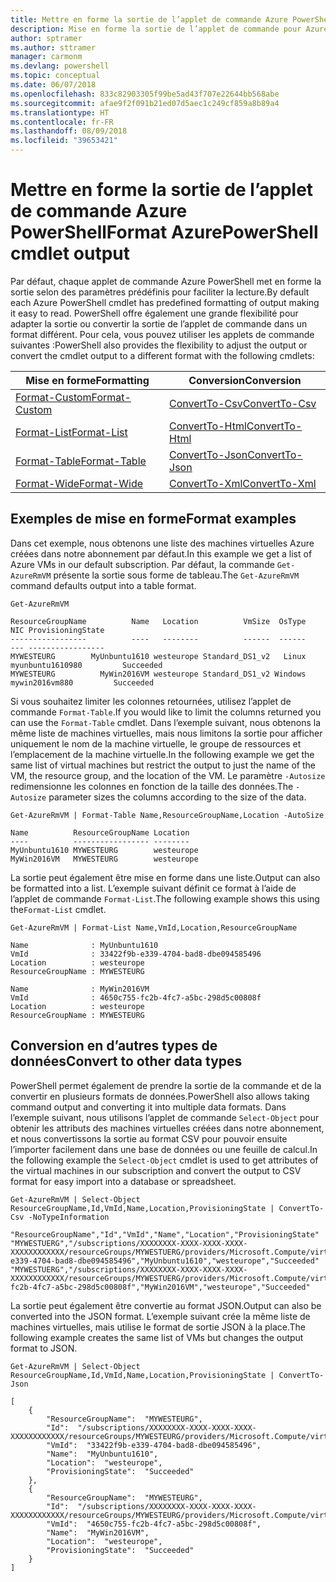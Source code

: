 ```yaml
---
title: Mettre en forme la sortie de l’applet de commande Azure PowerShell
description: Mise en forme la sortie de l’applet de commande pour Azure PowerShell.
author: sptramer
ms.author: sttramer
manager: carmonm
ms.devlang: powershell
ms.topic: conceptual
ms.date: 06/07/2018
ms.openlocfilehash: 833c82903305f99be5ad43f707e22644bb568abe
ms.sourcegitcommit: afae9f2f091b21ed07d5aec1c249cf859a8b89a4
ms.translationtype: HT
ms.contentlocale: fr-FR
ms.lasthandoff: 08/09/2018
ms.locfileid: "39653421"
---
```

# <a name="format-azurepowershell-cmdlet-output"></a><span data-ttu-id="53643-103">Mettre en forme la sortie de l’applet de commande Azure PowerShell</span><span class="sxs-lookup"><span data-stu-id="53643-103">Format AzurePowerShell cmdlet output</span></span>

<span data-ttu-id="53643-104">Par défaut, chaque applet de commande Azure PowerShell met en forme la sortie selon des paramètres prédéfinis pour faciliter la lecture.</span><span class="sxs-lookup"><span data-stu-id="53643-104">By default each Azure PowerShell cmdlet has predefined formatting of output making it easy to read.</span></span>  <span data-ttu-id="53643-105">PowerShell offre également une grande flexibilité pour adapter la sortie ou convertir la sortie de l’applet de commande dans un format différent. Pour cela, vous pouvez utiliser les applets de commande suivantes :</span><span class="sxs-lookup"><span data-stu-id="53643-105">PowerShell also provides the flexibility to adjust the output or convert the cmdlet output to a different format with the following cmdlets:</span></span>

| <span data-ttu-id="53643-106">Mise en forme</span><span class="sxs-lookup"><span data-stu-id="53643-106">Formatting</span></span>      | <span data-ttu-id="53643-107">Conversion</span><span class="sxs-lookup"><span data-stu-id="53643-107">Conversion</span></span>       |
|-----------------|------------------|
| [<span data-ttu-id="53643-108">Format-Custom</span><span class="sxs-lookup"><span data-stu-id="53643-108">Format-Custom</span></span>](/powershell/module/microsoft.powershell.utility/format-custom) | [<span data-ttu-id="53643-109">ConvertTo-Csv</span><span class="sxs-lookup"><span data-stu-id="53643-109">ConvertTo-Csv</span></span>](/powershell/module/microsoft.powershell.utility/convertto-csv)  |
| [<span data-ttu-id="53643-110">Format-List</span><span class="sxs-lookup"><span data-stu-id="53643-110">Format-List</span></span>](/powershell/module/microsoft.powershell.utility/format-list)   | [<span data-ttu-id="53643-111">ConvertTo-Html</span><span class="sxs-lookup"><span data-stu-id="53643-111">ConvertTo-Html</span></span>](/powershell/module/microsoft.powershell.utility/convertto-html) |
| [<span data-ttu-id="53643-112">Format-Table</span><span class="sxs-lookup"><span data-stu-id="53643-112">Format-Table</span></span>](/powershell/module/microsoft.powershell.utility/format-table)  | [<span data-ttu-id="53643-113">ConvertTo-Json</span><span class="sxs-lookup"><span data-stu-id="53643-113">ConvertTo-Json</span></span>](/powershell/module/microsoft.powershell.utility/convertto-json) |
| [<span data-ttu-id="53643-114">Format-Wide</span><span class="sxs-lookup"><span data-stu-id="53643-114">Format-Wide</span></span>](/powershell/module/microsoft.powershell.utility/format-wide)   | [<span data-ttu-id="53643-115">ConvertTo-Xml</span><span class="sxs-lookup"><span data-stu-id="53643-115">ConvertTo-Xml</span></span>](/powershell/module/microsoft.powershell.utility/convertto-xml)  |

## <a name="format-examples"></a><span data-ttu-id="53643-116">Exemples de mise en forme</span><span class="sxs-lookup"><span data-stu-id="53643-116">Format examples</span></span>

<span data-ttu-id="53643-117">Dans cet exemple, nous obtenons une liste des machines virtuelles Azure créées dans notre abonnement par défaut.</span><span class="sxs-lookup"><span data-stu-id="53643-117">In this example we get a list of Azure VMs in our default subscription.</span></span>  <span data-ttu-id="53643-118">Par défaut, la commande `Get-AzureRmVM` présente la sortie sous forme de tableau.</span><span class="sxs-lookup"><span data-stu-id="53643-118">The `Get-AzureRmVM` command defaults output into a table format.</span></span>

```azurepowershell-interactive
Get-AzureRmVM
```

```output
ResourceGroupName          Name   Location          VmSize  OsType              NIC ProvisioningState
-----------------          ----   --------          ------  ------              --- -----------------
MYWESTEURG        MyUnbuntu1610 westeurope Standard_DS1_v2   Linux myunbuntu1610980         Succeeded
MYWESTEURG          MyWin2016VM westeurope Standard_DS1_v2 Windows   mywin2016vm880         Succeeded
```

<span data-ttu-id="53643-119">Si vous souhaitez limiter les colonnes retournées, utilisez l’applet de commande `Format-Table`.</span><span class="sxs-lookup"><span data-stu-id="53643-119">If you would like to limit the columns returned you can use the `Format-Table` cmdlet.</span></span> <span data-ttu-id="53643-120">Dans l’exemple suivant, nous obtenons la même liste de machines virtuelles, mais nous limitons la sortie pour afficher uniquement le nom de la machine virtuelle, le groupe de ressources et l’emplacement de la machine virtuelle.</span><span class="sxs-lookup"><span data-stu-id="53643-120">In the following example we get the same list of virtual machines but restrict the output to just the name of the VM, the resource group, and the location of the VM.</span></span>  <span data-ttu-id="53643-121">Le paramètre `-Autosize` redimensionne les colonnes en fonction de la taille des données.</span><span class="sxs-lookup"><span data-stu-id="53643-121">The `-Autosize` parameter sizes the columns according to the size of the data.</span></span>

```azurepowershell-interactive
Get-AzureRmVM | Format-Table Name,ResourceGroupName,Location -AutoSize
```

```output
Name          ResourceGroupName Location
----          ----------------- --------
MyUnbuntu1610 MYWESTEURG        westeurope
MyWin2016VM   MYWESTEURG        westeurope
```

<span data-ttu-id="53643-122">La sortie peut également être mise en forme dans une liste.</span><span class="sxs-lookup"><span data-stu-id="53643-122">Output can also be formatted into a list.</span></span> <span data-ttu-id="53643-123">L’exemple suivant définit ce format à l’aide de l’applet de commande `Format-List`.</span><span class="sxs-lookup"><span data-stu-id="53643-123">The following example shows this using the`Format-List` cmdlet.</span></span>

```azurepowershell-interactive
Get-AzureRmVM | Format-List Name,VmId,Location,ResourceGroupName
```

```output
Name              : MyUnbuntu1610
VmId              : 33422f9b-e339-4704-bad8-dbe094585496
Location          : westeurope
ResourceGroupName : MYWESTEURG

Name              : MyWin2016VM
VmId              : 4650c755-fc2b-4fc7-a5bc-298d5c00808f
Location          : westeurope
ResourceGroupName : MYWESTEURG
```

## <a name="convert-to-other-data-types"></a><span data-ttu-id="53643-124">Conversion en d’autres types de données</span><span class="sxs-lookup"><span data-stu-id="53643-124">Convert to other data types</span></span>

<span data-ttu-id="53643-125">PowerShell permet également de prendre la sortie de la commande et de la convertir en plusieurs formats de données.</span><span class="sxs-lookup"><span data-stu-id="53643-125">PowerShell also allows taking command output and converting it into multiple data formats.</span></span> <span data-ttu-id="53643-126">Dans l’exemple suivant, nous utilisons l’applet de commande `Select-Object` pour obtenir les attributs des machines virtuelles créées dans notre abonnement, et nous convertissons la sortie au format CSV pour pouvoir ensuite l’importer facilement dans une base de données ou une feuille de calcul.</span><span class="sxs-lookup"><span data-stu-id="53643-126">In the following example the `Select-Object` cmdlet is used to get attributes of the virtual machines in our subscription and convert the output to CSV format for easy import into a database or spreadsheet.</span></span>

```azurepowershell-interactive
Get-AzureRmVM | Select-Object ResourceGroupName,Id,VmId,Name,Location,ProvisioningState | ConvertTo-Csv -NoTypeInformation
```

```output
"ResourceGroupName","Id","VmId","Name","Location","ProvisioningState"
"MYWESTUERG","/subscriptions/XXXXXXXX-XXXX-XXXX-XXXX-XXXXXXXXXXXX/resourceGroups/MYWESTUERG/providers/Microsoft.Compute/virtualMachines/MyUnbuntu1610","33422f9b-e339-4704-bad8-dbe094585496","MyUnbuntu1610","westeurope","Succeeded"
"MYWESTUERG","/subscriptions/XXXXXXXX-XXXX-XXXX-XXXX-XXXXXXXXXXXX/resourceGroups/MYWESTUERG/providers/Microsoft.Compute/virtualMachines/MyWin2016VM","4650c755-fc2b-4fc7-a5bc-298d5c00808f","MyWin2016VM","westeurope","Succeeded"
```

<span data-ttu-id="53643-127">La sortie peut également être convertie au format JSON.</span><span class="sxs-lookup"><span data-stu-id="53643-127">Output can also be converted into the JSON format.</span></span>  <span data-ttu-id="53643-128">L’exemple suivant crée la même liste de machines virtuelles, mais utilise le format de sortie JSON à la place.</span><span class="sxs-lookup"><span data-stu-id="53643-128">The following example creates the same list of VMs but changes the output format to JSON.</span></span>

```azurepowershell-interactive
Get-AzureRmVM | Select-Object ResourceGroupName,Id,VmId,Name,Location,ProvisioningState | ConvertTo-Json
```

```output
[
    {
        "ResourceGroupName":  "MYWESTEURG",
        "Id":  "/subscriptions/XXXXXXXX-XXXX-XXXX-XXXX-XXXXXXXXXXXX/resourceGroups/MYWESTEURG/providers/Microsoft.Compute/virtualMachines/MyUnbuntu1610",
        "VmId":  "33422f9b-e339-4704-bad8-dbe094585496",
        "Name":  "MyUnbuntu1610",
        "Location":  "westeurope",
        "ProvisioningState":  "Succeeded"
    },
    {
        "ResourceGroupName":  "MYWESTEURG",
        "Id":  "/subscriptions/XXXXXXXX-XXXX-XXXX-XXXX-XXXXXXXXXXXX/resourceGroups/MYWESTEURG/providers/Microsoft.Compute/virtualMachines/MyWin2016VM",
        "VmId":  "4650c755-fc2b-4fc7-a5bc-298d5c00808f",
        "Name":  "MyWin2016VM",
        "Location":  "westeurope",
        "ProvisioningState":  "Succeeded"
    }
]
```
